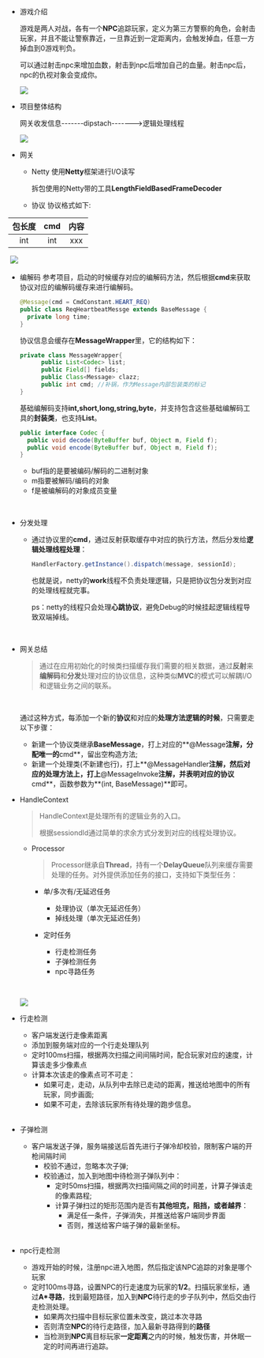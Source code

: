- 游戏介绍

   游戏是两人对战，各有一个**NPC**追踪玩家，定义为第三方警察的角色，会射击玩家，并且不能让警察靠近，一旦靠近到一定距离内，会触发掉血，任意一方掉血到0游戏判负。

  可以通过射击npc来增加血数，射击到npc后增加自己的血量。射击npc后，npc的仇视对象会变成你。

  ![](./界面.png)






- 项目整体结构

  网关收发信息-------dipstach------->逻辑处理线程

  ![](结构.png)



- 网关
  - Netty
     使用**Netty**框架进行I/O读写

     拆包使用的Netty带的工具**LengthFieldBasedFrameDecoder**
   - 协议
      协议格式如下:

| 包长度  | cmd  |  内容  |
| :--: | :--: | :--: |
| int  | int  | xxx  |
​		  ![](编解码.png)

   - 编解码
      参考项目，启动的时候缓存对应的编解码方法，然后根据**cmd**来获取协议对应的编解码缓存来进行编解码。
      ​    
      ```java
      @Message(cmd = CmdConstant.HEART_REQ)
      public class ReqHeartbeatMessge extends BaseMessage {
      	private long time;
      }
      ```

      协议信息会缓存在**MessageWrapper**里，它的结构如下：
      ​    
      ```java
      private class MessageWrapper{
      		public List<Codec> list;
      		public Field[] fields;
      		public Class<Message> clazz;
      		public int cmd; //补锅，作为Message内部包装类的标记
      }
      ```

      基础编解码支持**int,short,long,string,byte**，并支持包含这些基础编解码工具的**封装类**，也支持**List**。
      ​    
      ```java
      public interface Codec {
      	public void decode(ByteBuffer buf, Object m, Field f);
      	public void encode(ByteBuffer buf, Object m, Field f);
      }
      ```

      - buf指的是要被编码/解码的二进制对象
      - m指要被解码/编码的对象
      - f是被编解码的对象成员变量

      ​

  - 分发处理

     - 通过协议里的**cmd**，通过反射获取缓存中对应的执行方法，然后分发给**逻辑处理线程处理**：

       ```java
       HandlerFactory.getInstance().dispatch(message, sessionId);
       ```

       也就是说，netty的**work**线程不负责处理逻辑，只是把协议包分发到对应的处理线程就完事。

       ps：netty的线程只会处理**心跳协议**，避免Debug的时候挂起逻辑线程导致双端掉线。

       ​

  - 网关总结

     > 通过在应用初始化的时候类扫描缓存我们需要的相关数据，通过**反射**来**编解码**和**分发**处理对应的协议信息，这种类似**MVC**的模式可以解耦I/O和逻辑业务之间的联系。

     ​

     通过这种方式，每添加一个新的**协议**和对应的**处理方法逻辑的时候**，只需要走以下步骤：

     - 新建一个协议类继承**BaseMessage**，打上对应的**@Message**注解，分配唯一的**cmd**，留出空构造方法;
     - 新建一个处理类(不新建也行)，打上**@MessageHandler**注解，然后对应的处理方法上，打上**@MessageInvoke**注解，并表明对应的协议**cmd**，函数参数为**(int, BaseMessage)**即可。


 


- HandleContext

  > HandleContext是处理所有的逻辑业务的入口。
  >
  > 根据sessiondId通过简单的求余方式分发到对应的线程处理协议。

  - Processor

    > Processor继承自**Thread**，持有一个**DelayQueue**队列来缓存需要处理的任务。对外提供添加任务的接口，支持如下类型任务：

    - 单/多次有/无延迟任务

      - 处理协议（单次无延迟任务）
      - 掉线处理（单次无延迟任务)

    - 定时任务

      - 行走检测任务
      - 子弹检测任务
      - npc寻路任务

      ​

  ![](阻挡.png)

- 行走检测

  - 客户端发送行走像素距离
  - 添加到服务端对应的一个行走处理队列
  - 定时100ms扫描，根据两次扫描之间间隔时间，配合玩家对应的速度，计算该走多少像素点
  - 计算本次该走的像素点可不可走：
    - 如果可走，走动，从队列中去除已走动的距离，推送给地图中的所有玩家，同步画面;
    - 如果不可走，去除该玩家所有待处理的跑步信息。

  </br>

- 子弹检测
    - 客户端发送子弹，服务端接送后首先进行子弹冷却校验，限制客户端的开枪间隔时间
      - 校验不通过，忽略本次子弹;
      - 校验通过，加入到地图中待检测子弹队列中：
        - 定时50ms扫描，根据两次扫描间隔之间的时间差，计算子弹该走的像素路程;
        - 计算子弹扫过的矩形范围内是否有**其他坦克，阻挡，或者越界**：
          - 满足任一条件，子弹消失，并推送给客户端同步界面
          - 否则，推送给客户端子弹的最新坐标。

    </br>

- npc行走检测
    - 游戏开始的时候，注册npc进入地图，然后指定该NPC追踪的对象是哪个玩家
    - 定时100ms寻路，设置NPC的行走速度为玩家的**1/2**。扫描玩家坐标，通过**A*寻路**，找到最短路径，加入到**NPC**待行走的步子队列中，然后交由行走检测处理。
      - 如果两次扫描中目标玩家位置未改变，跳过本次寻路
      - 否则清空**NPC**的待行走路径，加入最新寻路得到的**路径**
      - 当检测到**NPC**离目标玩家**一定距离**之内的时候，触发伤害，并休眠一定的时间再进行追踪。



​	  	